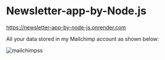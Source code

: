 # Newsletter-app-by-Node.js

https://newsletter-app-by-node-js.onrender.com

All your data stored in my Mailchimp account as shown below:

![mailchimpss](https://github.com/Shubs044/Newsletter-app-by-Node.js/assets/80219493/1eb1442a-9ee0-4510-9c4b-7d09542d125b)
